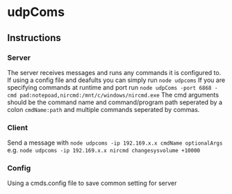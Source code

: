 # udpComs

## Instructions
### Server
The server receives messages and runs any commands it is configured to.
If using a config file and deafults you can simply run
```node udpcoms```
If you are specifying commands at runtime and port run
```node udpComs -port 6868 -cmd pad:notepoad,nircmd:/mnt/c/windows/nircmd.exe```
The cmd arguments should be the command name and command/program path seperated by a colon ```cmdName:path``` and multiple commands seperated by commas.

### Client
Send a message with
```node udpcoms -ip 192.169.x.x cmdName optionalArgs```
e.g.
```node udpcoms -ip 192.169.x.x nircmd changesysvolume +10000```

### Config
Using a cmds.config file to save common setting for server